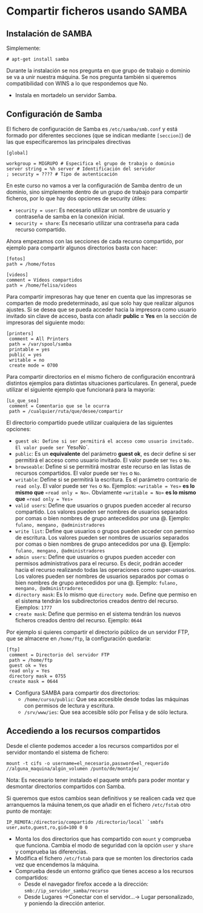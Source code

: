 # Compartir ficheros usando SAMBA

## Instalación de SAMBA  
  
Simplemente:  

    # apt-get install samba

Durante la instalación se nos pregunta en que grupo de trabajo o dominio se va a unir nuestra máquina. Se nos pregunta también si queremos compatibilidad con WINS a lo que respondemos que No.


* Instala en mortadelo un servidor Samba.  
  
## Configuración de Samba  
  
El fichero de configuración de Samba es `/etc/samba/smb.conf` y está formado por diferentes secciones (que se indican mediante `[seccion]`) de las que especificaremos las principales directivas  
  
    [global]  

    workgroup = MIGRUPO # Especifica el grupo de trabajo o dominio  
    server string = %h server # Identificación del servidor  
    ; security = ???? # Tipo de autenticación  
  
En este curso no vamos a ver la configuración de Samba dentro de un dominio, sino simplemente dentro de un grupo de trabajo para compartir ficheros, por lo que hay dos opciones de security útiles:  

* `security = user`: Es necesario utilizar un nombre de usuario y contraseña de samba en la conexión inicial.
* `security = share`: Es necesario utilizar una contraseña para cada recurso compartido.  
    
Ahora empezamos con las secciones de cada recurso compartido, por ejemplo para compartir algunos directorios basta con hacer:  
  
    [fotos]  
    path = /home/fotos  

    [videos]  
    comment = Vídeos compartidos  
    path = /home/felisa/videos  
  
Para compartir impresoras hay que tener en cuenta que las impresoras se comparten de modo predeterminado, así que solo hay que realizar algunos ajustes. Si se desea que se pueda acceder hacia la impresora como usuario invitado sin clave de acceso, basta con añadir **public = Yes** en la sección de impresoras del siguiente modo:  
  
    [printers]
     comment = All Printers
     path = /var/spool/samba
     printable = yes
     public = yes
     writable = no
     create mode = 0700

Para compartir directorios en el mismo fichero de configuración encontrará distintos ejemplos para distintas situaciones particulares. En general, puede utilizar el siguiente ejemplo que funcionará para la mayoría:

    [Lo_que_sea]
     comment = Comentario que se le ocurra
     path = /cualquier/ruta/que/desee/compartir

El directorio compartido puede utilizar cualquiera de las siguientes opciones:

* `guest ok: Define si ser permitirá el acceso como usuario invitado. El valor puede ser `Yes` o `No`.
* `public`: Es un **equivalente** del parámetro **guest ok**, es decir define si ser permitirá el acceso como usuario invitado. El valor puede ser `Yes` o `No`.
* `browseable`: Define si se permitirá mostrar este recurso en las listas de recursos compartidos. El valor puede ser `Yes` o `No`.
* `writable`: Define si se permitirá la escritura. Es el parámetro contrario de `read only`. El valor puede ser `Yes` o `No`. Ejemplos: `«writable = Yes»` **es lo mismo que** `«read only = No»`. Obviamente `«writable = No»` **es lo mismo que** `«read only = Yes»`
* `valid users`: Define que usuarios o grupos pueden acceder al recurso compartido. Los valores pueden ser nombres de usuarios separados por comas o bien nombres de grupo antecedidos por una @. Ejemplo: `fulano, mengano, @administradores`
* `write list`: Define que usuarios o grupos pueden acceder con permiso de escritura. Los valores pueden ser nombres de usuarios separados por comas o bien nombres de grupo antecedidos por una @. Ejemplo: `fulano, mengano, @administradores`
* `admin users`: Define que usuarios o grupos pueden acceder con permisos administrativos para el recurso. Es decir, podrán acceder hacia el recurso realizando todas las operaciones como super-usuarios. Los valores pueden ser nombres de usuarios separados por comas o bien nombres de grupo antecedidos por una @. Ejemplo: `fulano, mengano, @administradores`
* `directory mask`: Es lo mismo que `directory mode`. Define que permiso en el sistema tendrán los subdirectorios creados dentro del recurso. Ejemplos: `1777`
* `create mask`: Define que permiso en el sistema tendrán los nuevos ficheros creados dentro del recurso. Ejemplo: `0644`

Por ejemplo si quieres compartir el directorio público de un servidor FTP, que se almacene en `/home/ftp`, la configuración quedaría:  

    [ftp]
     comment = Directorio del servidor FTP
     path = /home/ftp
     guest ok = Yes
     read only = Yes
     directory mask = 0755
     create mask = 0644

  
* Configura SAMBA para compartir dos directorios:  
    * `/home/curso/public`: Que sea accesible desde todas las máquinas con permisos de lectura y escritura.
    * `/srv/www/ies`: Que sea accesible sólo por Felisa y de sólo lectura.

## Accediendo a los recursos compartidos  
  
Desde el cliente podemos acceder a los recursos compartidos por el servidor montando el sistema de fichero:  

    mount -t cifs -o username=el_necesario,password=el_requerido //alguna_maquina/algún_volumen /punto/de/montaje/
  
Nota: Es necesario tener instalado el paquete smbfs para poder montar y desmontar directorios compartidos con Samba.

Si queremos que estos cambios sean definitivos y se realicen cada vez que arranquemos la máuina tenem,os que añadir en el fichero `/etc/fstab` otro punto de montaje:
  
    IP_REMOTA:/directorio/compartido /directorio/local` `smbfs user,auto,guest,ro,gid=100 0 0
  
* Monta los dos directorios que has compartido con `mount` y comprueba que funciona. Cambia el modo de seguridad con la opción `user` y `share` y comprueba las diferencias.  
* Modifica el fichero `/etc/fstab` para que se monten los directorios cada vez que encendemos la máquina.  
* Comprueba desde un entorno gráfico que tienes acceso a los recursos compartidos:  
    * Desde el navegador firefox accede a la dirección: `smb://ip_servidor_samba/recurso`
    * Desde Lugares ->Conectar con el servidor...-> Lugar personalizado, y poniendo la dirección anterior.
